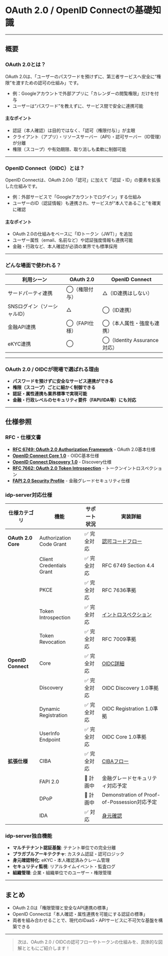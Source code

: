 # OAuth 2.0 / OpenID Connectの基礎知識

---

## 概要

### OAuth 2.0とは？

OAuth 2.0は、「ユーザーのパスワードを預けずに、第三者サービスへ安全に“権限”を渡すための認可の仕組み」です。

- 例：Googleアカウントで外部アプリに「カレンダーの閲覧権限」だけを付与
- ユーザーは“パスワード”を教えずに、サービス間で安全に連携可能

#### 主なポイント
- 認証（本人確認）は目的ではなく、「認可（権限付与）」が主眼
- クライアント（アプリ）・リソースサーバー（API）・認可サーバー（ID管理）が分離
- 権限（スコープ）や有効期限、取り消しも柔軟に制御可能

---

### OpenID Connect（OIDC）とは？

OpenID Connectは、OAuth 2.0の「認可」に加えて「認証・ID」の要素を拡張した仕組みです。

- 例：外部サービスで「Googleアカウントでログイン」する仕組み
- ユーザーのID（認証情報）も連携され、サービスが“本人であること”を確実に確認

#### 主なポイント
- OAuth 2.0の仕組みをベースに「IDトークン（JWT）」を追加
- ユーザー属性（email、名前など）や認証強度情報も連携可能
- 金融・行政など、本人確認が必須の業界でも標準採用

---

### どんな場面で使われる？

| 利用シーン                  | OAuth 2.0       | OpenID Connect             |
|----------------------------|-----------------|----------------------------|
| サードパーティ連携          | ◯（権限付与）   | △（ID連携はしない）    |
| SNSログイン（ソーシャルID） | △               | ◯（ID連携）      |
| 金融API連携                | ◯（FAPI仕様）   | ◯（本人属性・強度も連携）  |
| eKYC連携                   | ◯               | ◯（Identity Assurance対応）|

---

### OAuth 2.0 / OIDCが現場で選ばれる理由

- **パスワードを預けずに安全なサービス連携ができる**
- **権限（スコープ）ごとに細かく制御できる**
- **認証・属性連携も業界標準で実現可能**
- **金融・行政レベルのセキュリティ要件（FAPI/IDA等）にも対応**

---

## 仕様参照

### RFC・仕様文書
- **[RFC 6749: OAuth 2.0 Authorization Framework](https://tools.ietf.org/html/rfc6749)** - OAuth 2.0基本仕様
- **[OpenID Connect Core 1.0](https://openid.net/specs/openid-connect-core-1_0.html)** - OIDC基本仕様
- **[OpenID Connect Discovery 1.0](https://openid.net/specs/openid-connect-discovery-1_0.html)** - Discovery仕様
- **[RFC 7662: OAuth 2.0 Token Introspection](https://tools.ietf.org/html/rfc7662)** - トークンイントロスペクション
- **[FAPI 2.0 Security Profile](https://openid.net/specs/fapi-2_0-security-profile.html)** - 金融グレードセキュリティ仕様

### idp-server対応仕様

| 仕様カテゴリ | 機能 | サポート状況 | 実装詳細 |
|-------------|------|-------------|----------|
| **OAuth 2.0 Core** | Authorization Code Grant | ✅ 完全対応 | [認可コードフロー](../../content_04_protocols/authorization-code-flow.md) |
| | Client Credentials Grant | ✅ 完全対応 | RFC 6749 Section 4.4 |
| | PKCE | ✅ 完全対応 | RFC 7636準拠 |
| | Token Introspection | ✅ 完全対応 | [イントロスペクション](../../content_04_protocols/introspection.md) |
| | Token Revocation | ✅ 完全対応 | RFC 7009準拠 |
| **OpenID Connect** | Core | ✅ 完全対応 | [OIDC詳細](basic-12-openid-connect-detail.md) |
| | Discovery | ✅ 完全対応 | OIDC Discovery 1.0準拠 |
| | Dynamic Registration | ✅ 完全対応 | OIDC Registration 1.0準拠 |
| | UserInfo Endpoint | ✅ 完全対応 | OIDC Core 1.0準拠 |
| **拡張仕様** | CIBA | ✅ 完全対応 | [CIBAフロー](../../content_04_protocols/ciba-flow.md) |
| | FAPI 2.0 | 🔄 計画中 | 金融グレードセキュリティ対応予定 |
| | DPoP | 🔄 計画中 | Demonstration of Proof-of-Possession対応予定 |
| | IDA | ✅ 対応 | [身元確認](../id-verified.md) |

### idp-server独自機能

- **マルチテナント認証基盤**: テナント単位での完全分離
- **プラガブルアーキテクチャ**: カスタム認証・認可ロジック
- **身元確認特化**: eKYC・本人確認済みクレーム管理
- **セキュリティ監視**: リアルタイムイベント・監査ログ
- **組織管理**: 企業・組織単位でのユーザー・権限管理

---

## まとめ

- OAuth 2.0は「権限管理と安全なAPI連携の標準」
- OpenID Connectは「本人確認・属性連携を可能にする認証の標準」
- 両者を組み合わせることで、現代のIDaaS・APIサービスに不可欠な基盤を構築できる

---

> 次は、OAuth 2.0 / OIDCの認可フローやトークンの仕組みを、具体的な図解とともにご紹介します！
